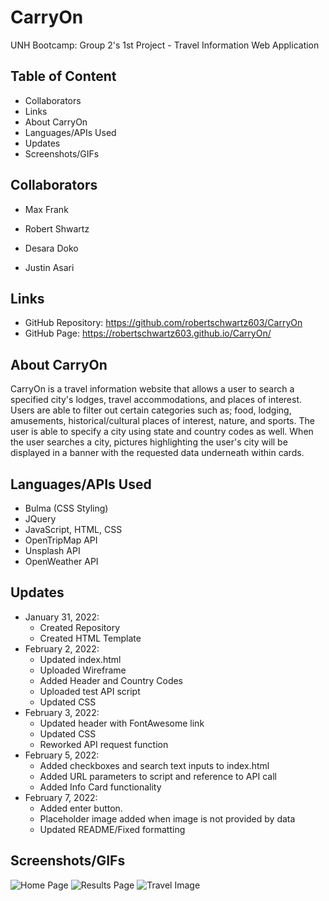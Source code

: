 # CarryOn
UNH Bootcamp: Group 2's 1st Project - Travel Information Web Application

## Table of Content
- Collaborators
- Links
- About CarryOn
- Languages/APIs Used
- Updates
- Screenshots/GIFs

## Collaborators
- Max Frank

- Robert Shwartz

- Desara Doko

- Justin Asari

## Links
- GitHub Repository: https://github.com/robertschwartz603/CarryOn
- GitHub Page: https://robertschwartz603.github.io/CarryOn/

## About CarryOn
CarryOn is a travel information website that allows a user to search a specified city's lodges, travel accommodations, and places of interest. Users are able to filter out certain categories such as; food, lodging, amusements, historical/cultural places of interest, nature, and sports. The user is able to specify a city using state and country codes as well. When the user searches a city, pictures highlighting the user's city will be displayed in a banner with the requested data underneath within cards. 

## Languages/APIs Used
- Bulma (CSS Styling)
- JQuery
- JavaScript, HTML, CSS
- OpenTripMap API
- Unsplash API
- OpenWeather API

## Updates
- January 31, 2022:
    - Created Repository
    - Created HTML Template
- February 2, 2022:
    - Updated index.html
    - Uploaded Wireframe
    - Added Header and Country Codes
    - Uploaded test API script
    - Updated CSS
- February 3, 2022:
    - Updated header with FontAwesome link
    - Updated CSS
    - Reworked API request function
- February 5, 2022:
    - Added checkboxes and search text inputs to index.html
    - Added URL parameters to script and reference to API call
    - Added Info Card functionality
- February 7, 2022:
    - Added enter button.
    - Placeholder image added when image is not provided by data
    - Updated README/Fixed formatting

## Screenshots/GIFs

![Home Page](https://github.com/robertschwartz603/CarryOn/blob/updating-readme/assets/dev-docs/home-page.PNG)
![Results Page](https://github.com/robertschwartz603/CarryOn/blob/main/assets/dev-docs/results-page.PNG)
![Travel Image](https://github.com/robertschwartz603/CarryOn/blob/main/assets/dev-docs/placeholder.jpg)
